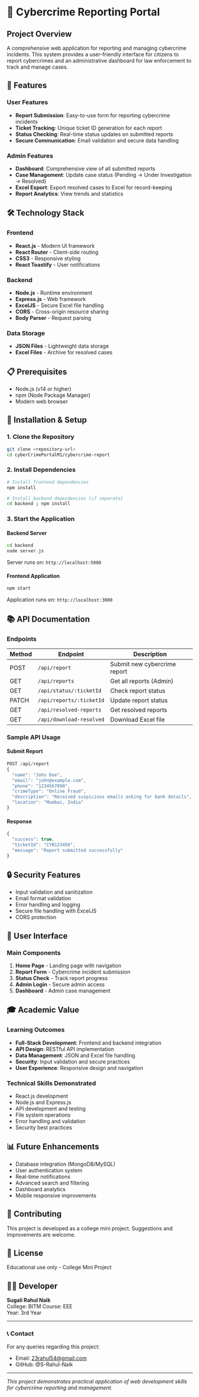 # 🚨 Cybercrime Reporting Portal

## Project Overview
A comprehensive web application for reporting and managing cybercrime incidents. This system provides a user-friendly interface for citizens to report cybercrimes and an administrative dashboard for law enforcement to track and manage cases.

## 🎯 Features

### User Features
- **Report Submission**: Easy-to-use form for reporting cybercrime incidents
- **Ticket Tracking**: Unique ticket ID generation for each report
- **Status Checking**: Real-time status updates on submitted reports
- **Secure Communication**: Email validation and secure data handling

### Admin Features
- **Dashboard**: Comprehensive view of all submitted reports
- **Case Management**: Update case status (Pending → Under Investigation → Resolved)
- **Excel Export**: Export resolved cases to Excel for record-keeping
- **Report Analytics**: View trends and statistics

## 🛠️ Technology Stack

### Frontend
- **React.js** - Modern UI framework
- **React Router** - Client-side routing
- **CSS3** - Responsive styling
- **React Toastify** - User notifications

### Backend
- **Node.js** - Runtime environment
- **Express.js** - Web framework
- **ExcelJS** - Secure Excel file handling
- **CORS** - Cross-origin resource sharing
- **Body Parser** - Request parsing

### Data Storage
- **JSON Files** - Lightweight data storage
- **Excel Files** - Archive for resolved cases

## 📋 Prerequisites
- Node.js (v14 or higher)
- npm (Node Package Manager)
- Modern web browser

## 🚀 Installation & Setup

### 1. Clone the Repository
```bash
git clone <repository-url>
cd cyberCrimePortalM1/cybercrime-report
```

### 2. Install Dependencies
```bash
# Install frontend dependencies
npm install

# Install backend dependencies (if separate)
cd backend ; npm install
```

### 3. Start the Application

#### Backend Server
```bash
cd backend
node server.js
```
Server runs on: `http://localhost:5000`

#### Frontend Application
```bash
npm start
```
Application runs on: `http://localhost:3000`

## 📚 API Documentation

### Endpoints

| Method | Endpoint | Description |
|--------|----------|-------------|
| POST | `/api/report` | Submit new cybercrime report |
| GET | `/api/reports` | Get all reports (Admin) |
| GET | `/api/status/:ticketId` | Check report status |
| PATCH | `/api/reports/:ticketId` | Update report status |
| GET | `/api/resolved-reports` | Get resolved reports |
| GET | `/api/download-resolved` | Download Excel file |

### Sample API Usage

#### Submit Report
```javascript
POST /api/report
{
  "name": "John Doe",
  "email": "john@example.com",
  "phone": "1234567890",
  "crimeType": "Online Fraud",
  "description": "Received suspicious emails asking for bank details",
  "location": "Mumbai, India"
}
```

#### Response
```javascript
{
  "success": true,
  "ticketId": "CYB123456",
  "message": "Report submitted successfully"
}
```

## 🔒 Security Features
- Input validation and sanitization
- Email format validation
- Error handling and logging
- Secure file handling with ExcelJS
- CORS protection

## 📱 User Interface

### Main Components
1. **Home Page** - Landing page with navigation
2. **Report Form** - Cybercrime incident submission
3. **Status Check** - Track report progress
4. **Admin Login** - Secure admin access
5. **Dashboard** - Admin case management

## 🎓 Academic Value

### Learning Outcomes
- **Full-Stack Development**: Frontend and backend integration
- **API Design**: RESTful API implementation
- **Data Management**: JSON and Excel file handling
- **Security**: Input validation and secure practices
- **User Experience**: Responsive design and navigation

### Technical Skills Demonstrated
- React.js development
- Node.js and Express.js
- API development and testing
- File system operations
- Error handling and validation
- Security best practices

## 📊 Future Enhancements
- Database integration (MongoDB/MySQL)
- User authentication system
- Real-time notifications
- Advanced search and filtering
- Dashboard analytics
- Mobile responsive improvements

## 🤝 Contributing
This project is developed as a college mini project. Suggestions and improvements are welcome.

## 📄 License
Educational use only - College Mini Project

## 👨‍💻 Developer
**Sugali Rahul Naik**  
College: BITM
Course: EEE  
Year: 3rd Year

---

### 📞 Contact
For any queries regarding this project:
- Email: 23rahul54@gmail.com
- GitHub: @S-Rahul-Naik

---

*This project demonstrates practical application of web development skills for cybercrime reporting and management.*
